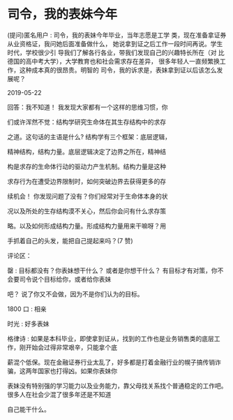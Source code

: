 # 司令，我的表妹今年

(提问)匿名用户 : 司令，我的表妹今年毕业，当年志愿是工学 类，现在准备拿证券从业资格证，我问她后面准备做什么， 她说拿到证之后工作一段时间再说。学生时代，学校很少引 导我们了解各行各业，带我们发现自己的兴趣特长所在（对 比德国的高中考大学），大学教育也和社会需求存在差异， 很多年轻人一直频繁换工作，这种成本真的很昂贵。明智的 司令，我的诉求是，表妹拿到证以后该怎么发展呢？

2019-05-22

回答：我不知道！ 我发现大家都有一个这样的思维习惯，你

们或许浑然不觉：结构学研究生命体在其生存结构中的求存

之道。这句话的主语是什么? 结构学有三个框架：底层逻辑，

精神结构，结构力量。底层逻辑决定了边界之所在，精神结

构是求存的生命体行动的驱动力产生机制。结构力量是这种

求存行为在遭受边界限制时，如何突破边界去获得更多的存

续机会！ 你发现问题了没有？你们经常对于生命体本身的状

况以及所处的生存结构漠不关心，然后你会问有什么求存策

略。以及如何形成结构力量。形成结构力量用来干嘛呀？用

手抓着自己的头发，能把自己提起来吗？(7 赞)

评论区：

罄 : 目标都没有？你表妹想干什么？ 或者是你想干什么？ 有目标才有对策，你不会要司令说个目标给你，或者给你表妹

吧？ 说了你又不会做，因为不是你们认为的目标。

1800 口 : 相亲

时光 : 好多表妹

格律诗 : 如果是本科毕业，即使拿到证从，找到的工作也是业务销售类的底层工作，刚开始会过得非常艰辛，只能拿个底

薪混个低保。现在金融证券行业太乱了，好多都是打着金融行业的幌子搞传销诈骗，这两年国家也打得凶。如果你表妹你

表妹没有特别强的学习能力以及业务能力，靠父母找关系找个普通稳定的工作吧。很多人在社会少混了很多年还是不知道

自己能干什么。